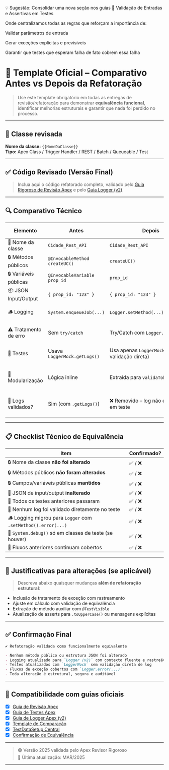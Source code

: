💡 Sugestão: Consolidar uma nova seção nos guias
📂 Validação de Entradas e Assertivas em Testes

Onde centralizamos todas as regras que reforçam a importância de:

Validar parâmetros de entrada

Gerar exceções explícitas e previsíveis

Garantir que testes que esperam falha de fato cobrem essa falha


# 🔁 Template Oficial – Comparativo Antes vs Depois da Refatoração

> Use este template obrigatório em todas as entregas de revisão/refatoração para demonstrar **equivalência funcional**, identificar melhorias estruturais e garantir que nada foi perdido no processo.

---

## 📄 Classe revisada

**Nome da classe:** `{{NomeDaClasse}}`  
**Tipo:** Apex Class / Trigger Handler / REST / Batch / Queueable / Test

---

## ✅ Código Revisado (Versão Final)

> Inclua aqui o código refatorado completo, validado pelo [Guia Rigoroso de Revisão Apex](https://bit.ly/GuiaApexRevisao) e pelo [Guia Logger (v2)](https://bit.ly/GuiaLoggerApex)

---

## 🔍 Comparativo Técnico

| Elemento                  | Antes                                      | Depois                                        | Observação Técnica                         | Status |
|---------------------------|---------------------------------------------|-----------------------------------------------|---------------------------------------------|--------|
| 🎯 Nome da classe         | `Cidade_Rest_API`                          | `Cidade_Rest_API`                             | Nome mantido                               | ✅     |
| 🔒 Métodos públicos       | `@InvocableMethod createUC()`             | `createUC()`                                  | Sem alteração                              | ✅     |
| 🔒 Variáveis públicas     | `@InvocableVariable prop_id`              | `prop_id`                                     | Nome mantido                               | ✅     |
| 📦 JSON Input/Output      | `{ prop_id: "123" }`                       | `{ prop_id: "123" }`                          | Estrutura inalterada                       | ✅     |
| 🪵 Logging                | `System.enqueueJob(...)`                   | `Logger.setMethod(...).error(...)`            | Migrado para padrão `Logger (v2)`          | ✅     |
| ⚠️ Tratamento de erro     | Sem `try/catch`                            | Try/Catch com `Logger.error(...)`             | Logging de exceções incluído               | ✅     |
| 🧪 Testes                 | Usava `LoggerMock.getLogs()`               | Usa apenas `LoggerMock` (sem validação direta) | Conforme guia de testes                    | ✅     |
| 🧩 Modularização          | Lógica inline                              | Extraída para `validaToken()`, etc.           | Melhor legibilidade e testabilidade        | ✅     |
| 🧪 Logs validados?        | Sim (com `.getLogs()`)                     | ❌ Removido – log não é validado em teste     | Correção crítica conforme `Logger v2`      | ✅     |

---

## 📋 Checklist Técnico de Equivalência

| Item                                                                 | Confirmado? |
|----------------------------------------------------------------------|-------------|
| 🔒 Nome da classe **não foi alterado**                               | ✅ / ❌      |
| 🔒 Métodos públicos **não foram alterados**                          | ✅ / ❌      |
| 🔒 Campos/variáveis públicas **mantidos**                            | ✅ / ❌      |
| 🔄 JSON de input/output **inalterado**                               | ✅ / ❌      |
| 🧪 Todos os testes anteriores passaram                               | ✅ / ❌      |
| 🧪 Nenhum log foi validado diretamente no teste                      | ✅ / ❌      |
| 🪵 Logging migrou para `Logger` com `.setMethod().error(...)`        | ✅ / ❌      |
| 🐞 `System.debug()` só em classes de teste (se houver)              | ✅ / ❌      |
| 📄 Fluxos anteriores continuam cobertos                              | ✅ / ❌      |

---

## 🧠 Justificativas para alterações (se aplicável)

> Descreva abaixo quaisquer mudanças **além de refatoração estrutural**:

- Inclusão de tratamento de exceção com rastreamento
- Ajuste em cálculo com validação de equivalência
- Extração de método auxiliar com `@TestVisible`
- Atualização de asserts para `.toUpperCase()` ou mensagens explícitas

---

## ✅ Confirmação Final

```markdown
✔️ Refatoração validada como funcionalmente equivalente

- Nenhum método público ou estrutura JSON foi alterado
- Logging atualizado para `Logger (v2)` com contexto fluente e rastreável
- Testes atualizados com `LoggerMock` sem validação direta de log
- Fluxos de exceção cobertos com `Logger.error(...)`
- Toda alteração é estrutural, segura e auditável
```

---

## 📎 Compatibilidade com guias oficiais

- [x] [Guia de Revisão Apex](https://bit.ly/GuiaApexRevisao)
- [x] [Guia de Testes Apex](https://bit.ly/GuiaTestsApex)
- [x] [Guia de Logger Apex (v2)](https://bit.ly/GuiaLoggerApex)
- [x] [Template de Comparação](https://bit.ly/ComparacaoApex)
- [x] [TestDataSetup Central](https://bit.ly/TestDataSetup)
- [x] [Confirmação de Equivalência](https://bit.ly/ConfirmacaoApex)

---

> 🟢 Versão 2025 validada pelo Apex Revisor Rigoroso  
> 📅 Última atualização: MAR/2025

---
